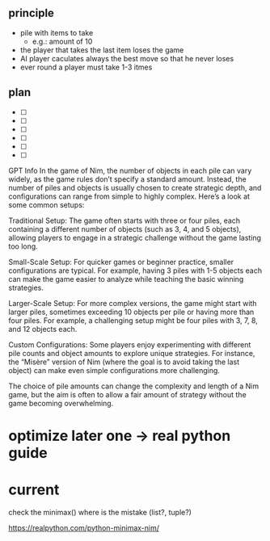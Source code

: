 ## principle 
- pile with items to take 
    - e.g.: amount of 10 
- the player that takes the last item loses the game 
- AI player caculates always the best move so that he never loses 
- ever round a player must take 1-3 itmes 

## plan 
-[ ] 
-[ ] 
-[ ] 
-[ ] 
-[ ] 
-[ ] 


GPT Info
In the game of Nim, the number of objects in each pile can vary widely, as the game rules don’t specify a standard amount. Instead, the number of piles and objects is usually chosen to create strategic depth, and configurations can range from simple to highly complex. Here’s a look at some common setups:

Traditional Setup: The game often starts with three or four piles, each containing a different number of objects (such as 3, 4, and 5 objects), allowing players to engage in a strategic challenge without the game lasting too long.

Small-Scale Setup: For quicker games or beginner practice, smaller configurations are typical. For example, having 3 piles with 1-5 objects each can make the game easier to analyze while teaching the basic winning strategies.

Larger-Scale Setup: For more complex versions, the game might start with larger piles, sometimes exceeding 10 objects per pile or having more than four piles. For example, a challenging setup might be four piles with 3, 7, 8, and 12 objects each.

Custom Configurations: Some players enjoy experimenting with different pile counts and object amounts to explore unique strategies. For instance, the “Misère” version of Nim (where the goal is to avoid taking the last object) can make even simple configurations more challenging.

The choice of pile amounts can change the complexity and length of a Nim game, but the aim is often to allow a fair amount of strategy without the game becoming overwhelming.

# optimize later one -> real python guide

# current
check the minimax()
    where is the mistake (list?, tuple?)

https://realpython.com/python-minimax-nim/
